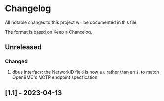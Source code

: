 # Changelog

All notable changes to this project will be documented in this file.

The format is based on [Keep a Changelog](https://keepachangelog.com/en/1.0.0/).

## Unreleased

### Changed

1. dbus interface: the NetworkID field is now a `u` rather than an `i`, to
   match OpenBMC's MCTP endpoint specification

## [1.1] - 2023-04-13
